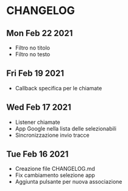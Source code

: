 # CHANGELOG

## Mon Feb 22 2021
- Filtro no titolo
- Filtro no testo

## Fri Feb 19 2021
- Callback specifica per le chiamate

## Wed Feb 17 2021
- Listener chiamate
- App Google nella lista delle selezionabili
- Sincronizzazione invio tracce

## Tue Feb 16 2021
- Creazione file CHANGELOG.md
- Fix cambiamento selezione app
- Aggiunta pulsante per nuova associazione  